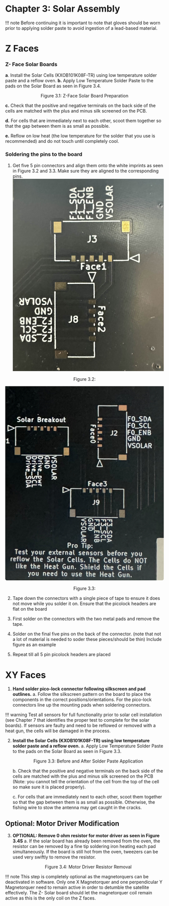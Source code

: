 # Chapter 3: Solar Assembly

!!! note
    Before continuing it is important to note that gloves should be worn prior to applying solder paste to avoid ingestion of a lead-based material.


# Z Faces

 ### **Z- Face Solar Boards**

   **a**. Install the Solar Cells (KXOB101K08F-TR) using low temperature solder paste and a reflow oven.
   **b.** Apply Low Temperature Solder Paste to the pads on the Solar Board as seen in Figure 3.4.
   <p align="center">Figure 3.1: Z-Face Solar Board Preparation</p>

   **c.** Check that the positive and negative terminals on the back side of the cells are matched with the plus and minus silk screened on the PCB.
   
   **d.** For cells that are immediately next to each other, scoot them together so that the gap between them is as small as possible.

   **e.** Reflow on low heat (the low temperature for the solder that you use is recommended) and do not touch until completely cool.


 ### **Soldering the pins to the board**

</div>

<div class="result" markdown>

1. Get five 5 pin connectors and align them onto the white imprints as seen in Figure 3.2 and 3.3. Make sure they are aligned to the corresponding pins.
![Figure 3-2](images/5pinface1.jpeg)
<p align="center">Figure 3.2: 

![Figure 3-3](images/5pinface2.jpeg)
<p align="center">Figure 3.3: 

2. Tape down the connectors with a single piece of tape to ensure it does not move while you solder it on. Ensure that the picolock headers are flat on the board 

3. First solder on the connectors with the two metal pads and remove the tape.
4. Solder on the final five pins on the back of the connector. 
(note that not a lot of material is needed to soder these pieces/should be thin)
Include figure as an example 
5. Repeat till all 5 pin picolock headers are placed 
</div>

# XY Faces 
1. **Hand solder pico-lock connector following silkscreen and pad outlines.**
   a. Follow the silkscreen pattern on the board to place the components in the correct positions/orientations. For the pico-lock connectors line up the mounting pads when soldering connectors.

!!! warning
      Test all sensors for full functionality prior to solar cell installation (see Chapter 7 that identifies the proper test to complete for the solar boards). If sensors are faulty and need to be reflowed or removed with a heat gun, the cells will be damaged in the process.

2. **Install the Solar Cells (KXOB101K08F-TR) using low temperature solder paste and a reflow oven.**
   a. Apply Low Temperature Solder Paste to the pads on the Solar Board as seen in Figure 3.3.
   <p align="center">Figure 3.3: Before and After Solder Paste Application</p>
   b. Check that the positive and negative terminals on the back side of the cells are matched with the plus and minus silk screened on the PCB (Note: you cannot tell the orientation of the cell from the top of the cell so make sure it is placed properly).
   
   c. For cells that are immediately next to each other, scoot them together so that the gap between them is as small as possible. Otherwise, the fishing wire to stow the antenna may get caught in the cracks.

## Optional: Motor Driver Modification
3. **OPTIONAL: Remove 0 ohm resistor for motor driver as seen in Figure 3.4S**
   a. If the solar board has already been removed from the oven, the resistor can be removed by a fine tip soldering iron heating each pad simultaneously. If the board is still hot from the oven, tweezers can be used very swiftly to remove the resistor.
   <p align="center">Figure 3.4: Motor Driver Resistor Removal</p>

!!! note
      This step is completely optional as the magnetorquers can be deactivated in software. Only one X Magnetorquer and one perpendicular Y Magnetorquer need to remain active in order to detumble the satellite effectively. The Z- Solar board should let the magnetorquer coil remain active as this is the only coil on the Z faces.














  